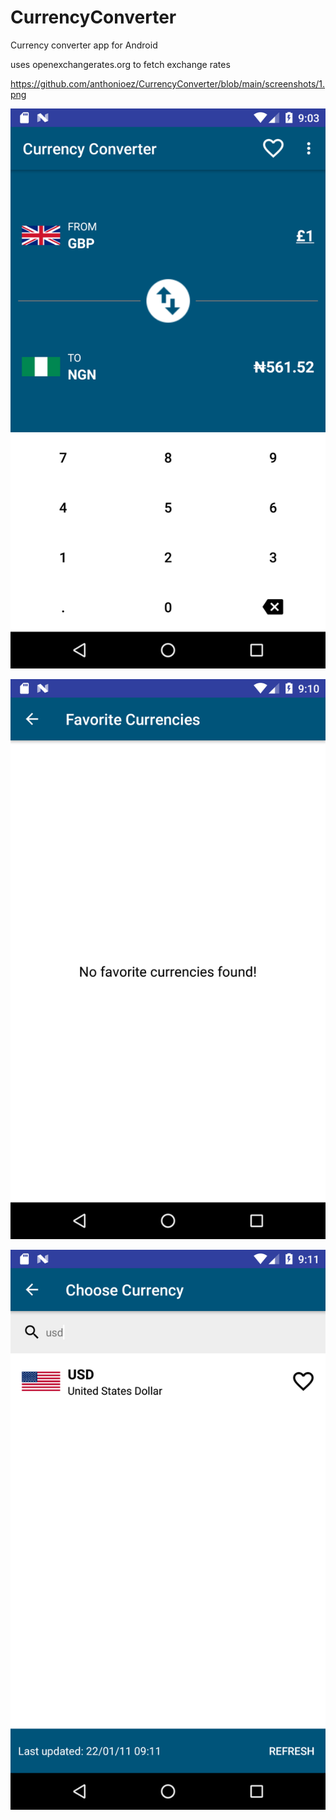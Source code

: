 # CurrencyConverter
 Currency converter app for Android

 uses openexchangerates.org to fetch exchange rates

https://github.com/anthonioez/CurrencyConverter/blob/main/screenshots/1.png



![Home](https://github.com/anthonioez/CurrencyConverter/blob/main/screenshots/1.png)

![Favorites](https://github.com/anthonioez/CurrencyConverter/blob/main/screenshots/2.png)

![Search](https://github.com/anthonioez/CurrencyConverter/blob/main/screenshots/3.png)
